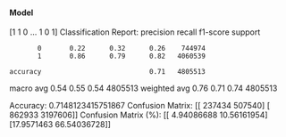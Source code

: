 #### Model
[1 1 0 ... 1 0 1]
Classification Report:
              precision    recall  f1-score   support

           0       0.22      0.32      0.26    744974
           1       0.86      0.79      0.82   4060539

    accuracy                           0.71   4805513
   macro avg       0.54      0.55      0.54   4805513
weighted avg       0.76      0.71      0.74   4805513

Accuracy: 0.7148123415751867
Confusion Matrix:
[[ 237434  507540]
 [ 862933 3197606]]
Confusion Matrix (%):
[[ 4.94086688 10.56161954]
 [17.9571463  66.54036728]]
